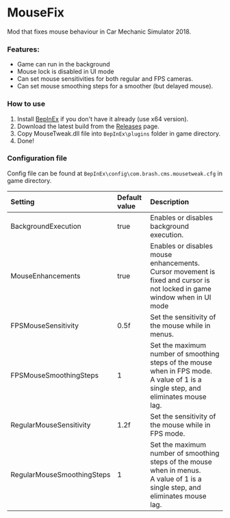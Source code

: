 ﻿# MouseFix
Mod that fixes mouse behaviour in Car Mechanic Simulator 2018. 

### Features:
- Game can run in the background
- Mouse lock is disabled in UI mode
- Can set mouse sensitivities for both regular and FPS cameras.
- Can set mouse smoothing steps for a smoother (but delayed mouse).

### How to use
1. Install [BepInEx](https://bepinex.github.io/bepinex_docs/master/articles/user_guide/installation/index.html#installing-bepinex-1) if you don't have it already (use x64 version).
2. Download the latest build from the [Releases](https://github.com/brashendeavours/MouseTweak/releases/latest) page.
3. Copy MouseTweak.dll file into ```BepInEx\plugins``` folder in game directory.
4. Done!

### Configuration file
Config file can be found at ```BepInEx\config\com.brash.cms.mousetweak.cfg``` in game directory.

| Setting             | Default value |               Description                |
| :------------------ |:------------- | :--------------------------------------- |
| BackgroundExecution | true          | Enables or disables background execution. |
| MouseEnhancements	  | true          | Enables or disables mouse enhancements.<br> Cursor movement is fixed and cursor is not locked in game window when in UI mode   |
| FPSMouseSensitivity | 0.5f          | Set the sensitivity of the mouse while in menus. |
| FPSMouseSmoothingSteps | 1         | Set the maximum number of smoothing steps of the mouse when in FPS mode.<br> A value of 1 is a single step, and eliminates mouse lag. |
| RegularMouseSensitivity | 1.2f      | Set the sensitivity of the mouse while in FPS mode. |
| RegularMouseSmoothingSteps | 1     | Set the maximum number of smoothing steps of the mouse when in menus.<br> A value of 1 is a single step, and eliminates mouse lag. |
